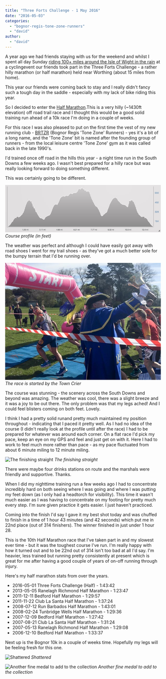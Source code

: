 ```yaml
---
title: "Three Forts Challenge - 1 May 2016"
date: "2016-05-03"
categories: 
  - "bognor-regis-tone-zone-runners"
  - "david"
author: 
  - "david"
---
```


A year ago we had friends staying with us for the weekend and whilst I spent all day Sunday [riding 100+ miles around the Isle of Wight in the rain](/2015/05/isle-of-wight-randonnee-2015/) at a cyclingevent our friends took part in the Three Forts Challenge - a rather hilly marathon (or half marathon) held near Worthing (about 15 miles from home).

This year our friends were coming back to stay and I really didn't fancy such a tough day in the saddle - especially with my lack of bike riding this year.

So I decided to enter the [Half Marathon](http://threefortschallenge.org.uk).This is a very hilly (~1430ft elevation) off road trail race and I thought this would be a good solid training run ahead of a 10k race I'm doing in a couple of weeks.

For this race I was also pleased to put on the first time the vest of my new running club - [BRTZR](http://www.tonezonerunners.org) (Bognor Regis 'Tone Zone' Runners) - yes it's a bit of a long name, and the 'Tone Zone' bit is named after the founding group of runners - from the local leisure centre 'Tone Zone' gym as it was called back in the late 1990's.

I'd trained once off road in the hills this year - a night time run in the South Downs a few weeks ago. I wasn't best prepared for a hilly race but was really looking forward to doing something different.

This was certainly going to be different.

![Course profile (in feet)](/images/2016/2016-three-forts-half-profile.jpg) 
*Course profile (in feet)*

The weather was perfect and although I could have easily got away with road shoes I went for my trail shoes - as they've got a much better sole for the bumpy terrain that I'd be running over.

![The race is started by the Town Crier](/images/2016/20160501-1600.jpg) 
*The race is started by the Town Crier*

The course was stunning - the scenery across the South Downs and beyond was amazing. The weather was cool, there was a slight breeze and it was a joy to be out there. The only problem was that my legs ached! And I could feel blisters coming on both feet. Lovely.

I think I had a pretty solid runand pretty much maintained my position throughout - indicating that I paced it pretty well. As I had no idea of the course (I didn't really look at the profile until after the race) I had to be prepared for whatever was around each corner. On a flat race I'd pick my pace, keep an eye on my GPS and feel and just get on with it. Here I had to work to feel much more rather than pace - as my pace fluctuated from about 6 minute miling to 12 minute miling.

![The finishing straight](/images/2016/20160501-1622-300x400.jpg) 
*The finishing straight*

There were maybe four drinks stations on route and the marshals were friendly and supportive. Thanks.

When I did my nighttime training run a few weeks ago I had to concentrate incredibly hard on both seeing where I was going and where I was putting my feet down (as I only had a headtorch for visibility). This time it wasn't much easier as I was having to concentrate on my footing for pretty much every step. I'm sure given practice it gets easier. I just haven't practiced.

Coming into the finish I'd say I gave it my best shot today and was chuffed to finish in a time of 1 hour 43 minutes (and 42 seconds) which put me in 22nd place (out of 314 finishers). The winner finished in just under 1 hour 28.

This is the 10th Half Marathon race that I've taken part in and my slowest ever time - but it was the toughest course I've run. I'm really happy with how it turned out and to be 22nd out of 314 isn't too bad at all I'd say. I'm heavier, less trained but running pretty consistently at present which is great for me after having a good couple of years of on-off running through injury.

Here's my half marathon stats from over the years.

- 2016-05-01 Three Forts Challenge (Half) - 1:43:42
- 2013-05-05 Ranelagh Richmond Half Marathon - 1:23:47
- 2011-12-11 Bedford Half Marathon - 1:29:57
- 2011-11-22 Club La Santa Half Marathon - 1:37:24
- 2008-07-12 Run Barbados Half Marathon - 1:43:01
- 2008-02-24 Tunbridge Wells Half Marathon - 1:29:36
- 2007-12-09 Bedford Half Marathon - 1:27:42
- 2007-08-21 Club La Santa Half Marathon - 1:31:24
- 2007-05-13 Ranelagh Richmond Half Marathon - 1:29:08
- 2006-12-10 Bedford Half Marathon - 1:33:37

Next up is the Bognor 10k in a couple of weeks time. Hopefully my legs will be feeling fresh for this one.

![Shattered](/images/2016/20160501-1623-300x400.jpg) 
*Shattered*

![Another fine medal to add to the collection](/images/2016/20160501-1625-300x400.jpg) 
*Another fine medal to add to the collection*
